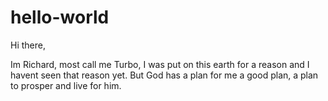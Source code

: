 # hello-world

Hi there,

Im Richard, most call me Turbo, I was put on this earth for a reason and I havent seen that reason yet.  But God has a plan for me a good plan, a plan to prosper and live for him.
